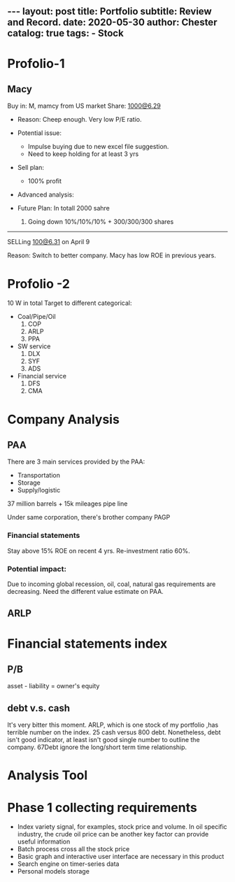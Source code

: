 ﻿
﻿---
layout:     post
title:      Portfolio
subtitle:   Review and Record. 
date:       2020-05-30
author:    Chester
catalog: true
tags:
    - Stock
---
# Profolio-1 


## Macy
Buy in: M, mamcy from US market
Share: 1000@6.29
- Reason:
Cheep enough. Very low P/E ratio. 

- Potential issue:
	- Impulse buying due to new excel file suggestion.
	- Need to keep holding for at least  3 yrs

- Sell plan:
	- 100%  profit

- Advanced analysis:

- Future Plan:
	In totall 2000 sahre
	1. Going down 10%/10%/10% + 300/300/300 shares 
-----
SELLing
100@6.31 on April 9

Reason: Switch to better company. Macy has low ROE in previous years.

##

# Profolio -2
10 W in total
Target to different categorical: 
- Coal/Pipe/Oil
	1. COP
	2. ARLP
	3. PPA
- SW service
	1. DLX
	2. SYF
	3. ADS
- Financial service
	1. DFS
	2. CMA
# Company Analysis
## PAA
There are 3 main services provided by the PAA: 
- Transportation
- Storage
- Supply/logistic


37 million barrels + 15k mileages pipe line

Under same corporation, there's brother company PAGP
### Financial statements
Stay above 15% ROE on recent 4 yrs. Re-investment ratio 60%. 

### Potential impact:
Due to incoming global recession, oil, coal, natural gas requirements are decreasing.  Need the different value estimate on PAA. 

## ARLP



# Financial statements index
## P/B
asset - liability = owner's equity
## debt v.s. cash
It's very bitter this moment. ARLP, which is one stock of my portfolio ,has terrible number on the index. 25 cash versus 800 debt.  Nonetheless, debt isn't good indicator, at least isn't good single number to outline the company. 67Debt ignore the long/short term time relationship. 

# Analysis Tool
# Phase 1 collecting requirements
- Index variety signal, for examples, stock price and volume. In oil specific industry, the crude oil price can be another key factor can provide useful information
- Batch process cross all the stock price
- Basic graph and interactive user interface are necessary in this product
- Search engine on timer-series data
- Personal models storage 
<!--stackedit_data:
eyJoaXN0b3J5IjpbLTEzNTc0Njc5ODVdfQ==
-->